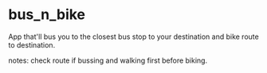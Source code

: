 # bus_n_bike

App that'll bus you to the closest bus stop to your destination and bike route to destination.


notes:
check route if bussing and walking first before biking.